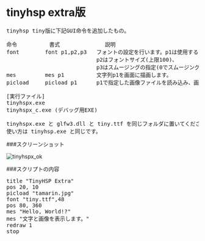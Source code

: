 # tinyhsp extra版
<pre>
tinyhsp tiny版に下記GUI命令を追加したもの。

命令			書式				説明
font		font p1,p2,p3	フォントの設定を行います。p1は使用するTTFファイルを拡張子まで含めて指定。
							p2はフォントサイズ(上限100)、
							p3はスムージングの指定(0でスムージングなし、16でスムージングあり)です。
mes			mes p1			文字列p1を画面に描画します。
picload		picload p1		p1で指定した画像ファイルを読み込み、画面に表示します。

[実行ファイル]
tinyhspx.exe
tinyhspx_c.exe (デバッグ用EXE)

tinyhspx.exe と glfw3.dll と tiny.ttf を同じフォルダに置いてください。
使い方は tinyhsp.exe と同じです。
</pre>
###スクリーンショット

![tinyhspx_ok](https://cloud.githubusercontent.com/assets/24917310/23071003/45e199a0-f570-11e6-8e74-21320d8e72de.jpg)

###スクリプトの内容
<pre>
title "TinyHSP Extra"
pos 20, 10
picload "tamarin.jpg"
font "tiny.ttf",48
pos 80, 360
mes "Hello, World!?"
mes "文字と画像を表示します。"
redraw 1
stop
</pre>

